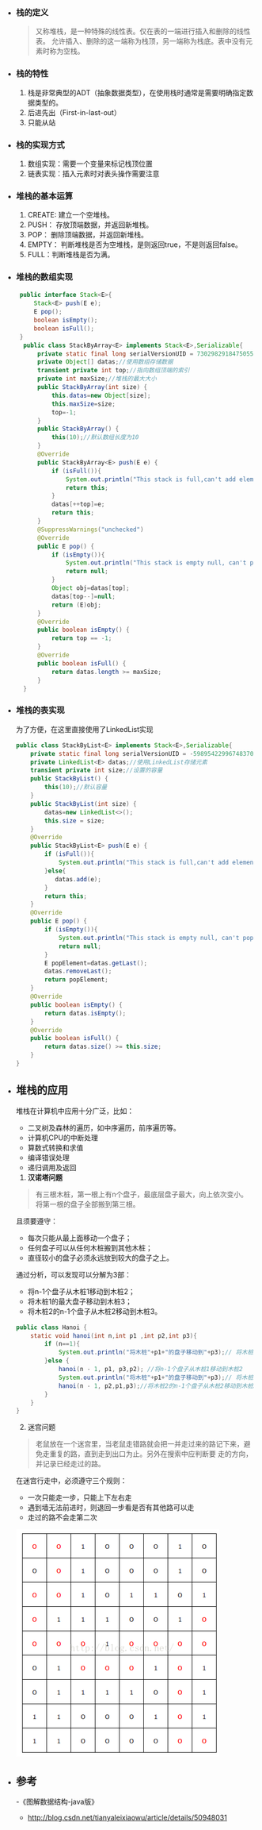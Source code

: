 - ### 栈的定义
  > 又称堆栈，是一种特殊的线性表。仅在表的一端进行插入和删除的线性表。
  允许插入、删除的这一端称为栈顶，另一端称为栈底。表中没有元素时称为空栈。
  
- ### 栈的特性
  1. 栈是非常典型的ADT（抽象数据类型），在使用栈时通常是需要明确指定数据类型的。
  2. 后进先出（First-in-last-out）
  3. 只能从站
  
- ### 栈的实现方式
  1. 数组实现：需要一个变量来标记栈顶位置
  2. 链表实现：插入元素时对表头操作需要注意

- ### 堆栈的基本运算
  1. CREATE: 建立一个空堆栈。
  2. PUSH： 存放顶端数据，并返回新堆栈。
  3. POP： 删除顶端数据，并返回新堆栈。
  4. EMPTY： 判断堆栈是否为空堆栈，是则返回true，不是则返回false。
  5. FULL：判断堆栈是否为满。
  
- ### 堆栈的数组实现
  ```java
   public interface Stack<E>{
       Stack<E> push(E e);
       E pop();
       boolean isEmpty();
       boolean isFull();
   }
    public class StackByArray<E> implements Stack<E>,Serializable{
        private static final long serialVersionUID = 7302982918475055337L;
        private Object[] datas;//使用数组存储数据
        transient private int top;//指向数组顶端的索引
        private int maxSize;//堆栈的最大大小
        public StackByArray(int size) {
            this.datas=new Object[size];
            this.maxSize=size;
            top=-1;
        }
        public StackByArray() {
            this(10);//默认数组长度为10
        }
        @Override
        public StackByArray<E> push(E e) {
            if (isFull()){
                System.out.println("This stack is full,can't add elements any more");
                return this;
            }
            datas[++top]=e;
            return this;
        }
        @SuppressWarnings("unchecked")
        @Override
        public E pop() {
            if (isEmpty()){
                System.out.println("This stack is empty null, can't pop any elements");
                return null;
            }
            Object obj=datas[top];
            datas[top--]=null;
            return (E)obj;
        }
        @Override
        public boolean isEmpty() {
            return top == -1;
        }
        @Override
        public boolean isFull() {
            return datas.length >= maxSize;
        }
    }
  ```
  
- ### 堆栈的表实现
   为了方便，在这里直接使用了LinkedList实现
   ```java
   public class StackByList<E> implements Stack<E>,Serializable{
       private static final long serialVersionUID = -5989542299674837023L;
       private LinkedList<E> datas;//使用LinkedList存储元素
       transient private int size;//设置的容量
       public StackByList() {
           this(10);//默认容量
       }
       public StackByList(int size) {
           datas=new LinkedList<>();
           this.size = size;
       }
       @Override
       public StackByList<E> push(E e) {
           if (isFull()){
               System.out.println("This stack is full,can't add elements any more");
           }else{
              datas.add(e);
           }
           return this;
       }
       @Override
       public E pop() {
           if (isEmpty()){
               System.out.println("This stack is empty null, can't pop any elements");
               return null;
           }
           E popElement=datas.getLast();
           datas.removeLast();
           return popElement;
       }
       @Override
       public boolean isEmpty() {
           return datas.isEmpty();
       }
       @Override
       public boolean isFull() {
           return datas.size() >= this.size;
       }
   }
   ```

- ## 堆栈的应用
  堆栈在计算机中应用十分广泛，比如：
  - 二叉树及森林的遍历，如中序遍历，前序遍历等。
  - 计算机CPU的中断处理
  - 算数式转换和求值
  - 编译错误处理
  - 递归调用及返回

  1. **汉诺塔问题**
  > 有三根木桩，第一根上有n个盘子，最底层盘子最大，向上依次变小。将第一根的盘子全部搬到第三根。

  且须要遵守：
  - 每次只能从最上面移动一个盘子；
  - 任何盘子可以从任何木桩搬到其他木桩；
  - 直径较小的盘子必须永远放到较大的盘子之上。
  
  通过分析，可以发现可以分解为3部：
    - 将n-1个盘子从木桩1移动到木桩2；
    - 将木桩1的最大盘子移动到木桩3；
    - 将木桩2的n-1个盘子从木桩2移动到木桩3。
    
  ```java
  public class Hanoi {
      static void hanoi(int n,int p1 ,int p2,int p3){
          if (n==1){
              System.out.println("将木桩"+p1+"的盘子移动到"+p3);// 将木桩1的最大盘子移动到木桩3
          }else {
              hanoi(n - 1, p1, p3,p2); //将n-1个盘子从木桩1移动到木桩2
              System.out.println("将木桩"+p1+"的盘子移动到"+p3);// 将木桩1的最大盘子移动到木桩3
              hanoi(n - 1, p2,p1,p3);//将木桩2的n-1个盘子从木桩2移动到木桩3
          }
      }
  }
  ```
  
  2. 迷宫问题
  > 老鼠放在一个迷宫里，当老鼠走错路就会把一并走过来的路记下来，避免走重复的路，直到走到出口为止。另外在搜索中应判断要
  走的方向，并记录已经走过的路。
  
  在迷宫行走中，必须遵守三个规则：
  - 一次只能走一步，只能上下左右走
  - 遇到墙无法前进时，则退回一步看是否有其他路可以走
  - 走过的路不会走第二次
 
  ![迷宫问题](../pics/数据结构_02.png)
  
- ## 参考
  -《图解数据结构-java版》
  - http://blog.csdn.net/tianyaleixiaowu/article/details/50948031